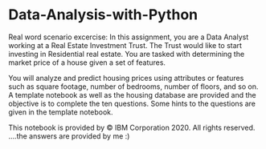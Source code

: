 # Data-Analysis-with-Python
Real word scenario excercise:
In this assignment, you are a Data Analyst working at a Real Estate Investment Trust. The Trust would like to start investing in Residential real estate. You are tasked with determining the market price of a house given a set of features. 

You will analyze and predict housing prices using attributes or features such as square footage, number of bedrooms, number of floors, and so on. 
A template notebook as well as the housing database are provided and the objective is to complete the ten questions. Some hints to the questions are given in the template notebook.

This notebook is provided by © IBM Corporation 2020. All rights reserved.
....the answers are provided by me :)

